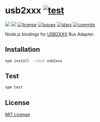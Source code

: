 usb2xxx [![test](https://github.com/xingrz/usb2xxx/actions/workflows/test.yml/badge.svg)](https://github.com/xingrz/usb2xxx/actions/workflows/test.yml)
==========

[![][npm-version]][npm-url] [![][npm-downloads]][npm-url] [![license][license-img]][license-url] [![issues][issues-img]][issues-url] [![stars][stars-img]][stars-url] [![commits][commits-img]][commits-url]

Node.js bindings for [USB2XXX](http://www.toomoss.com/product/1-cn.html) Bus Adapter.

## Installation

```sh
npm install --save usb2xxx
```

## Test

```sh
npm test
```

## License

[MIT License](LICENSE)

[npm-version]: https://img.shields.io/npm/v/usb2xxx.svg?style=flat-square
[npm-downloads]: https://img.shields.io/npm/dm/usb2xxx.svg?style=flat-square
[npm-url]: https://www.npmjs.com/package/usb2xxx
[license-img]: https://img.shields.io/github/license/xingrz/usb2xxx?style=flat-square
[license-url]: LICENSE
[issues-img]: https://img.shields.io/github/issues/xingrz/usb2xxx?style=flat-square
[issues-url]: https://github.com/xingrz/usb2xxx/issues
[stars-img]: https://img.shields.io/github/stars/xingrz/usb2xxx?style=flat-square
[stars-url]: https://github.com/xingrz/usb2xxx/stargazers
[commits-img]: https://img.shields.io/github/last-commit/xingrz/usb2xxx?style=flat-square
[commits-url]: https://github.com/xingrz/usb2xxx/commits/master
